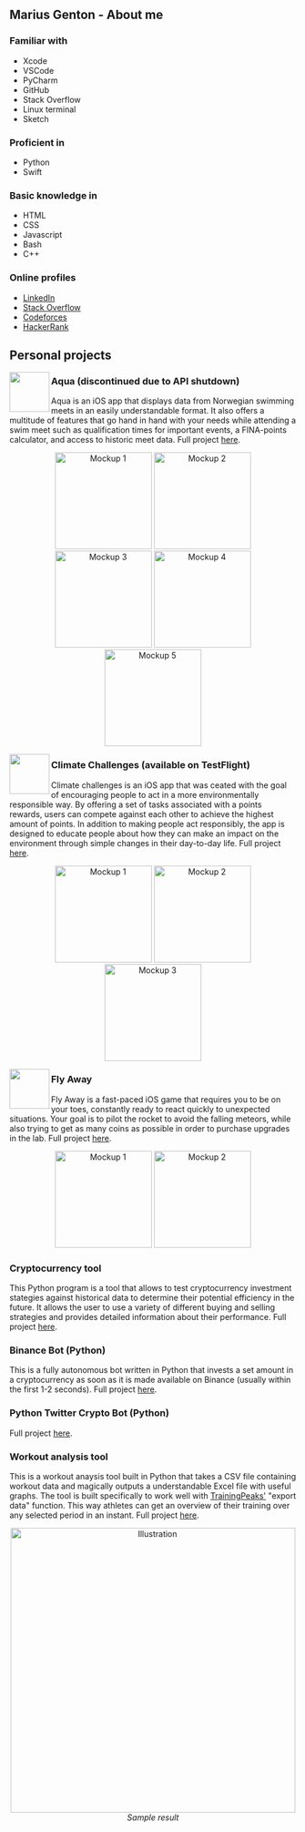 
## Marius Genton - About me
### Familiar with
 - Xcode
 - VSCode
 - PyCharm
 - GitHub
 - Stack Overflow
 - Linux terminal
 - Sketch

### Proficient in
 - Python
 - Swift

### Basic knowledge in
 - HTML
 - CSS
 - Javascript
 - Bash
 - C++

### Online profiles
 - <a href="https://www.linkedin.com/in/marius-genton-879092249/" target="_blank">LinkedIn</a>
 - <a href="https://stackoverflow.com/users/8887055/marsolgen" target="_blank">Stack Overflow</a>
 - <a href="https://codeforces.com/profile/Marsolgen" target="_blank">Codeforces</a>
 - <a href="https://www.hackerrank.com/mariusgenton" target="_blank">HackerRank</a>
 
 
 ## Personal projects
 <img align="left" width="70" src="https://user-images.githubusercontent.com/59290941/192072857-a859ae07-e3ad-43ee-a508-751b31efb0fa.png">
 
 ### Aqua (discontinued due to API shutdown)
 Aqua is an iOS app that displays data from Norwegian swimming meets in an easily understandable format. It also offers a multitude of features that go hand in hand with your needs while attending a swim meet such as qualification times for important events, a FINA-points calculator, and access to historic meet data. Full project <a href="https://github.com/MariusGen1/Aqua" target="_blank">here</a>.

 <p align="center">
   <img src="https://user-images.githubusercontent.com/59290941/192072858-b5c2aa58-bd3c-4af3-85d1-d578b7551181.png" width="170" title="Mockup 1">
   <img src="https://user-images.githubusercontent.com/59290941/192072859-379cdf86-6691-4a75-9c93-3090e23d8778.png" width="170" title="Mockup 2">
   <img src="https://user-images.githubusercontent.com/59290941/192072860-ff543f9a-5afb-4634-99b0-4e1a4d75f361.png" width="170" title="Mockup 3">
   <img src="https://user-images.githubusercontent.com/59290941/192072861-81a9bde0-7c6c-4034-9eff-67149e1ba5ef.png" width="170" title="Mockup 4">
   <img src="https://user-images.githubusercontent.com/59290941/192072862-e84147d1-5ac5-4448-bb3e-3b96852a4e88.png" width="170" title="Mockup 5">
 </p>
 
 <img align="left" width="70" src="https://user-images.githubusercontent.com/59290941/192073247-204036c8-1132-4302-ac01-dff43b3d8702.png">
 
 ### Climate Challenges (available on TestFlight)
 Climate challenges is an iOS app that was ceated with the goal of encouraging people to act in a more environmentally responsible way. By offering a set of tasks associated with a points rewards, users can compete against each other to achieve the highest amount of points. In addition to making people act responsibly, the app is designed to educate people about how they can make an impact on the environment through simple changes in their day-to-day life. Full project <a href="https://github.com/MariusGen1/Climate-Challenge" target="_blank">here</a>.

  <p align="center">
   <img src="https://user-images.githubusercontent.com/59290941/192073250-080f114e-9f33-45e8-9b17-49e7de7e18e3.png" width="170" title="Mockup 1">
   <img src="https://user-images.githubusercontent.com/59290941/192073253-8ff8e173-ba89-4187-add1-047a770a0cb2.png" width="170" title="Mockup 2">
   <img src="https://user-images.githubusercontent.com/59290941/192127809-d6356c52-a4fd-4090-917b-10647e6c5c73.png" width="170" title="Mockup 3">
 </p>
 

 <img align="left" width="70" src="https://user-images.githubusercontent.com/59290941/192073764-ba1a77ed-7fb6-4adf-9df0-6bd4eafb71af.png">
 
 ### Fly Away
 Fly Away is a fast-paced iOS game that requires you to be on your toes, constantly ready to react quickly to unexpected situations. Your goal is to pilot the rocket to avoid the falling meteors, while also trying to get as many coins as possible in order to purchase upgrades in the lab. Full project <a href="https://github.com/MariusGen1/Fly-Away" target="_blank">here</a>.
 
  <p align="center">
   <img src="https://user-images.githubusercontent.com/59290941/192073768-ef15b638-17ad-4b5b-9a1d-24d44520a97b.png" width="170" title="Mockup 1">
   <img src="https://user-images.githubusercontent.com/59290941/192073769-d7dec802-c5eb-400d-a26a-d7953b3f0f39.png" width="170" title="Mockup 2">
 </p>
 
 ### Cryptocurrency tool
 This Python program is a tool that allows to test cryptocurrency investment stategies against historical data to determine their potential efficiency in the future. It allows the user to use a variety of different buying and selling strategies and provides detailed information about their performance. Full project <a href="https://github.com/MariusGen1/Stocks-backtesting" target="_blank">here</a>.
 
 ### Binance Bot (Python)
 This is a fully autonomous bot written in Python that invests a set amount in a cryptocurrency as soon as it is made available on Binance (usually within the first 1-2 seconds). Full project <a href="https://github.com/MariusGen1/Binance-Bot" target="_blank">here</a>.
 
 ### Python Twitter Crypto Bot (Python)
 Full project <a href="https://github.com/MariusGen1/Twitter-Crypto-Bot" target="_blank">here</a>.

 ### Workout analysis tool
 This is a workout anaysis tool built in Python that takes a CSV file containing workout data and magically outputs a understandable Excel file with useful graphs. The tool is built specifically to work well with <a href="https://app.trainingpeaks.com" target="_blank">TrainingPeaks'</a> "export data" function. This way athletes can get an overview of their training over any selected period in an instant. Full project <a href="https://github.com/MariusGen1/TrainingPeaks-Analysis-Tool" target="_blank">here</a>.
 <p align="center">
   <img src="https://user-images.githubusercontent.com/59290941/192106265-9f53f0d1-6e25-4a59-91c9-7ee8b75dcae5.png" width="500" title="Illustration">
   <em>Sample result</em>
 </p>
